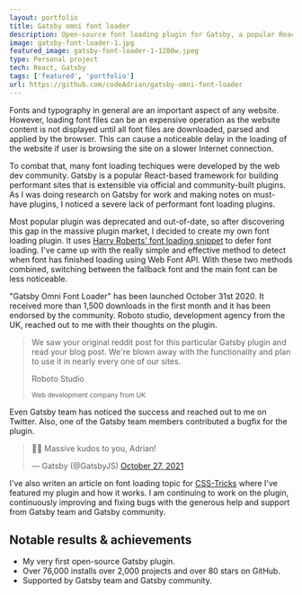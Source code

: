 ```yaml
---
layout: portfolio
title: Gatsby omni font loader
description: Open-source font loading plugin for Gatsby, a popular React-based framework, with over 76,000 downloads in the first year and a massive community support. Gatsby team has praised the plugin and even assisted with maintaining it and bringing it to the next major version of Gatsby.
image: gatsby-font-loader-1.jpg
featured_image: gatsby-font-loader-1-1280w.jpeg
type: Personal project
tech: React, Gatsby
tags: ['featured', 'portfolio']
url: https://github.com/codeAdrian/gatsby-omni-font-loader
---
```


Fonts and typography in general are an important aspect of any website. However, loading font files can be an expensive operation as the website content is not displayed until all font files are downloaded, parsed and applied by the browser. This can cause a noticeable delay in the loading of the website if user is browsing the site on a slower Internet connection.

To combat that, many font loading techiques were developed by the web dev community. Gatsby is a popular React-based framework for building performant sites that is extensible via official and community-built plugins. As I was doing research on Gatsby for work and making notes on must-have plugins, I noticed a severe lack of performant font loading plugins.

Most popular plugin was deprecated and out-of-date, so after discovering this gap in the massive plugin market, I decided to create my own font loading plugin. It uses <a href="https://csswizardry.com/2020/05/the-fastest-google-fonts/" target="_blank" rel="noopener noreferrer">Harry Roberts' font loading snippet</a> to defer font loading. I've came up with the really simple and effective method to detect when font has finished loading using Web Font API. With these two methods combined, switching between the fallback font and the main font can be less noticeable.

"Gatsby Omni Font Loader" has been launched October 31st 2020. It received more than 1,500 downloads in the first month and it has been endorsed by the community. Roboto studio, development agency from the UK, reached out to me with their thoughts on the plugin.

<blockquote>
We saw your original reddit post for this particular Gatsby plugin and read your blog post. We're blown away with the functionality and plan to use it in nearly every one of our sites.

<div>
<p>Roboto Studio</p>
<small>Web development company from UK</small>
</div>
</blockquote>

Even Gatsby team has noticed the success and reached out to me on Twitter. Also, one of the Gatsby team members contributed a bugfix for the plugin.

<blockquote class="twitter-tweet" data-dnt="true"><p lang="en" dir="ltr">🙌🏾 Massive kudos to you, Adrian!</p>&mdash; Gatsby (@GatsbyJS) <a href="https://twitter.com/GatsbyJS/status/1453479054401839108?ref_src=twsrc%5Etfw">October 27, 2021</a></blockquote>


I've also writen an article on font loading topic for <a href="https://css-tricks.com/how-to-load-fonts-in-a-way-that-fights-fout-and-makes-lighthouse-happy/" target="_blank" rel="noopener noreferrer">CSS-Tricks</a> where I've featured my plugin and how it works. I am continuing to work on the plugin, continuously improving and fixing bugs with the generous help and support from Gatsby team and Gatsby community.

<aside>
<h2>Notable results &amp; achievements</h2>
<ul>
<li>My very first open-source Gatsby plugin.</li>
<li>Over 76,000 installs over 2,000 projects and over 80 stars on GitHub.</li>
<li>Supported by Gatsby team and Gatsby community.</li>
</ul>
</aside>